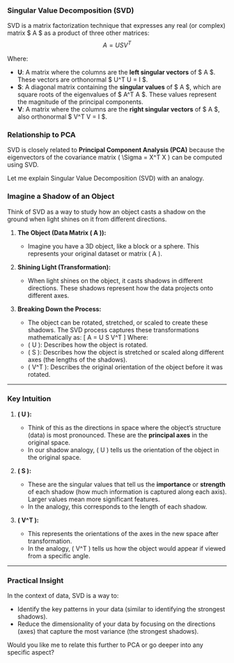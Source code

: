 ### Singular Value Decomposition (SVD)

SVD is a matrix factorization technique that expresses any real (or complex) matrix $ A $ as a product of three other matrices:
$$ A = U S V^T $$


Where:
- **U**: A matrix where the columns are the **left singular vectors** of $ A $. These vectors are orthonormal $ U^T U = I $.
- **S**: A diagonal matrix containing the **singular values** of $ A $, which are square roots of the eigenvalues of $ A^T A $. These values represent the magnitude of the principal components.
- **V**: A matrix where the columns are the **right singular vectors** of $ A $, also orthonormal $ V^T V = I $.
### Relationship to PCA
SVD is closely related to **Principal Component Analysis (PCA)** because the eigenvectors of the covariance matrix \( \Sigma = X^T X \) can be computed using SVD.


Let me explain Singular Value Decomposition (SVD) with an analogy.

### **Imagine a Shadow of an Object**

Think of SVD as a way to study how an object casts a shadow on the ground when light shines on it from different directions.

1. **The Object (Data Matrix \( A \)):**
   - Imagine you have a 3D object, like a block or a sphere. This represents your original dataset or matrix \( A \).

2. **Shining Light (Transformation):**
   - When light shines on the object, it casts shadows in different directions. These shadows represent how the data projects onto different axes.

3. **Breaking Down the Process:**
   - The object can be rotated, stretched, or scaled to create these shadows. The SVD process captures these transformations mathematically as:
     \[
     A = U S V^T
     \]
   Where:
   - \( U \): Describes how the object is rotated.
   - \( S \): Describes how the object is stretched or scaled along different axes (the lengths of the shadows).
   - \( V^T \): Describes the original orientation of the object before it was rotated.

---

### **Key Intuition**

1. **\( U \):**
   - Think of this as the directions in space where the object’s structure (data) is most pronounced. These are the **principal axes** in the original space.
   - In our shadow analogy, \( U \) tells us the orientation of the object in the original space.

2. **\( S \):**
   - These are the singular values that tell us the **importance** or **strength** of each shadow (how much information is captured along each axis). Larger values mean more significant features.
   - In the analogy, this corresponds to the length of each shadow.

3. **\( V^T \):**
   - This represents the orientations of the axes in the new space after transformation.
   - In the analogy, \( V^T \) tells us how the object would appear if viewed from a specific angle.

---

### **Practical Insight**
In the context of data, SVD is a way to:
- Identify the key patterns in your data (similar to identifying the strongest shadows).
- Reduce the dimensionality of your data by focusing on the directions (axes) that capture the most variance (the strongest shadows).

Would you like me to relate this further to PCA or go deeper into any specific aspect?
